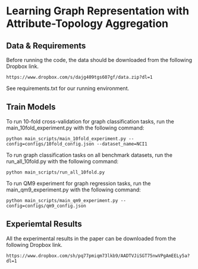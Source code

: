 # Learning Graph Representation with Attribute-Topology Aggregation


## Data & Requirements
Before running the code, the data should be downloaded from the following Dropbox link.
```
https://www.dropbox.com/s/dajg409tgs607gf/data.zip?dl=1
```
See requirements.txt for our running environment. 


## Train Models
To run 10-fold cross-validation for graph classification tasks, run the main_10fold_experiment.py with the following command:
```
python main_scripts/main_10fold_experiment.py --config=configs/10fold_config.json --dataset_name=NCI1
```

To run graph classification tasks on all benchmark datasets, run the run_all_10fold.py with the following command:
```
python main_scripts/run_all_10fold.py
```

To run QM9 experiment for graph regression tasks, run the main_qm9_experiment.py with the following command:
```
python main_scripts/main_qm9_experiment.py --config=configs/qm9_config.json
```

## Experiemtal Results
All the experimental results in the paper can be downloaded from the following Dropbox link.
```
https://www.dropbox.com/sh/pq77pmiqm73lkb9/AADTVJiSGT75nwVPgAmEELy5a?dl=1
```